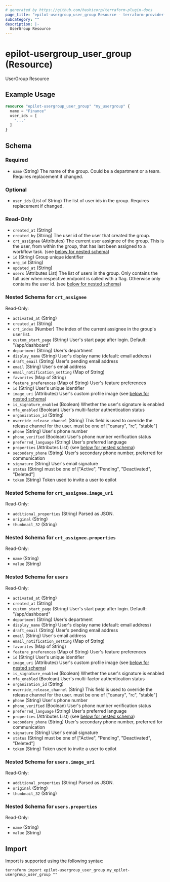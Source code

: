 ```yaml
---
# generated by https://github.com/hashicorp/terraform-plugin-docs
page_title: "epilot-usergroup_user_group Resource - terraform-provider-epilot-usergroup"
subcategory: ""
description: |-
  UserGroup Resource
---
```


# epilot-usergroup_user_group (Resource)

UserGroup Resource

## Example Usage

```terraform
resource "epilot-usergroup_user_group" "my_usergroup" {
  name = "Finance"
  user_ids = [
    "..."
  ]
}
```

<!-- schema generated by tfplugindocs -->
## Schema

### Required

- `name` (String) The name of the group. Could be a department or a team. Requires replacement if changed.

### Optional

- `user_ids` (List of String) The list of user ids in the group. Requires replacement if changed.

### Read-Only

- `created_at` (String)
- `created_by` (String) The user id of the user that created the group.
- `crt_assignee` (Attributes) The current user assignee of the group. This is the user, from within the group, that has last been assigned to a workflow task. (see [below for nested schema](#nestedatt--crt_assignee))
- `id` (String) Group unique identifier
- `org_id` (String)
- `updated_at` (String)
- `users` (Attributes List) The list of users in the group. Only contains the full user when respective endpoint is called with a flag. Otherwise only contains the user id. (see [below for nested schema](#nestedatt--users))

<a id="nestedatt--crt_assignee"></a>
### Nested Schema for `crt_assignee`

Read-Only:

- `activated_at` (String)
- `created_at` (String)
- `crt_index` (Number) The index of the current assignee in the group's user list.
- `custom_start_page` (String) User's start page after login. Default: "/app/dashboard"
- `department` (String) User's department
- `display_name` (String) User's display name (default: email address)
- `draft_email` (String) User's pending email address
- `email` (String) User's email address
- `email_notification_setting` (Map of String)
- `favorites` (Map of String)
- `feature_preferences` (Map of String) User's feature preferences
- `id` (String) User's unique identifier
- `image_uri` (Attributes) User's custom profile image (see [below for nested schema](#nestedatt--crt_assignee--image_uri))
- `is_signature_enabled` (Boolean) Whether the user's signature is enabled
- `mfa_enabled` (Boolean) User's multi-factor authentication status
- `organization_id` (String)
- `override_release_channel` (String) This field is used to override the release channel for the user. must be one of ["canary", "rc", "stable"]
- `phone` (String) User's phone number
- `phone_verified` (Boolean) User's phone number verification status
- `preferred_language` (String) User's preferred language
- `properties` (Attributes List) (see [below for nested schema](#nestedatt--crt_assignee--properties))
- `secondary_phone` (String) User's secondary phone number, preferred for communication
- `signature` (String) User's email signature
- `status` (String) must be one of ["Active", "Pending", "Deactivated", "Deleted"]
- `token` (String) Token used to invite a user to epilot

<a id="nestedatt--crt_assignee--image_uri"></a>
### Nested Schema for `crt_assignee.image_uri`

Read-Only:

- `additional_properties` (String) Parsed as JSON.
- `original` (String)
- `thumbnail_32` (String)


<a id="nestedatt--crt_assignee--properties"></a>
### Nested Schema for `crt_assignee.properties`

Read-Only:

- `name` (String)
- `value` (String)



<a id="nestedatt--users"></a>
### Nested Schema for `users`

Read-Only:

- `activated_at` (String)
- `created_at` (String)
- `custom_start_page` (String) User's start page after login. Default: "/app/dashboard"
- `department` (String) User's department
- `display_name` (String) User's display name (default: email address)
- `draft_email` (String) User's pending email address
- `email` (String) User's email address
- `email_notification_setting` (Map of String)
- `favorites` (Map of String)
- `feature_preferences` (Map of String) User's feature preferences
- `id` (String) User's unique identifier
- `image_uri` (Attributes) User's custom profile image (see [below for nested schema](#nestedatt--users--image_uri))
- `is_signature_enabled` (Boolean) Whether the user's signature is enabled
- `mfa_enabled` (Boolean) User's multi-factor authentication status
- `organization_id` (String)
- `override_release_channel` (String) This field is used to override the release channel for the user. must be one of ["canary", "rc", "stable"]
- `phone` (String) User's phone number
- `phone_verified` (Boolean) User's phone number verification status
- `preferred_language` (String) User's preferred language
- `properties` (Attributes List) (see [below for nested schema](#nestedatt--users--properties))
- `secondary_phone` (String) User's secondary phone number, preferred for communication
- `signature` (String) User's email signature
- `status` (String) must be one of ["Active", "Pending", "Deactivated", "Deleted"]
- `token` (String) Token used to invite a user to epilot

<a id="nestedatt--users--image_uri"></a>
### Nested Schema for `users.image_uri`

Read-Only:

- `additional_properties` (String) Parsed as JSON.
- `original` (String)
- `thumbnail_32` (String)


<a id="nestedatt--users--properties"></a>
### Nested Schema for `users.properties`

Read-Only:

- `name` (String)
- `value` (String)

## Import

Import is supported using the following syntax:

```shell
terraform import epilot-usergroup_user_group.my_epilot-usergroup_user_group ""
```
